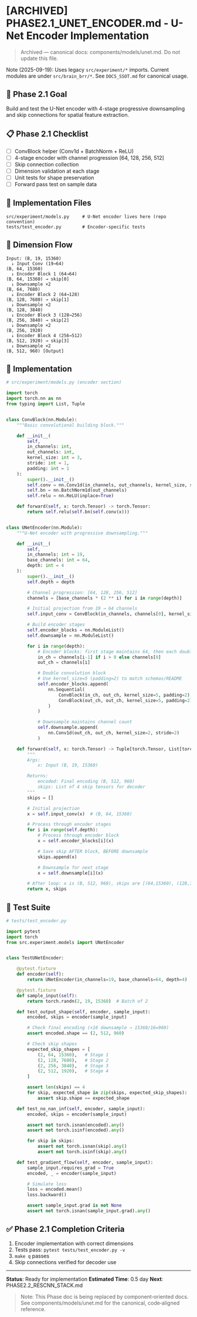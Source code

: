 # [ARCHIVED] PHASE2.1_UNET_ENCODER.md - U-Net Encoder Implementation
> Archived — canonical docs: components/models/unet.md. Do not update this file.

Note (2025-09-19): Uses legacy `src/experiment/*` imports. Current modules are under
`src/brain_brr/*`. See `DOCS_SSOT.md` for canonical usage.

## 🎯 Phase 2.1 Goal
Build and test the U-Net encoder with 4-stage progressive downsampling and skip connections for spatial feature extraction.

## 📋 Phase 2.1 Checklist
- [ ] ConvBlock helper (Conv1d + BatchNorm + ReLU)
- [ ] 4-stage encoder with channel progression [64, 128, 256, 512]
- [ ] Skip connection collection
- [ ] Dimension validation at each stage
- [ ] Unit tests for shape preservation
- [ ] Forward pass test on sample data

## 🔧 Implementation Files
```
src/experiment/models.py     # U-Net encoder lives here (repo convention)
tests/test_encoder.py        # Encoder-specific tests
```

## 📐 Dimension Flow
```
Input: (B, 19, 15360)
  ↓ Input Conv (19→64)
(B, 64, 15360)
  ↓ Encoder Block 1 (64→64)
(B, 64, 15360) → skip[0]
  ↓ Downsample ×2
(B, 64, 7680)
  ↓ Encoder Block 2 (64→128)
(B, 128, 7680) → skip[1]
  ↓ Downsample ×2
(B, 128, 3840)
  ↓ Encoder Block 3 (128→256)
(B, 256, 3840) → skip[2]
  ↓ Downsample ×2
(B, 256, 1920)
  ↓ Encoder Block 4 (256→512)
(B, 512, 1920) → skip[3]
  ↓ Downsample ×2
(B, 512, 960) [Output]
```

## 🔨 Implementation

```python
# src/experiment/models.py (encoder section)

import torch
import torch.nn as nn
from typing import List, Tuple


class ConvBlock(nn.Module):
    """Basic convolutional building block."""

    def __init__(
        self,
        in_channels: int,
        out_channels: int,
        kernel_size: int = 3,
        stride: int = 1,
        padding: int = 1
    ):
        super().__init__()
        self.conv = nn.Conv1d(in_channels, out_channels, kernel_size, stride, padding)
        self.bn = nn.BatchNorm1d(out_channels)
        self.relu = nn.ReLU(inplace=True)

    def forward(self, x: torch.Tensor) -> torch.Tensor:
        return self.relu(self.bn(self.conv(x)))


class UNetEncoder(nn.Module):
    """U-Net encoder with progressive downsampling."""

    def __init__(
        self,
        in_channels: int = 19,
        base_channels: int = 64,
        depth: int = 4
    ):
        super().__init__()
        self.depth = depth

        # Channel progression: [64, 128, 256, 512]
        channels = [base_channels * (2 ** i) for i in range(depth)]

        # Initial projection from 19 → 64 channels
        self.input_conv = ConvBlock(in_channels, channels[0], kernel_size=7, padding=3)

        # Build encoder stages
        self.encoder_blocks = nn.ModuleList()
        self.downsample = nn.ModuleList()

        for i in range(depth):
            # Encoder blocks: first stage maintains 64, then each doubles
            in_ch = channels[i-1] if i > 0 else channels[0]
            out_ch = channels[i]

            # Double convolution block
            # Use kernel_size=5 (padding=2) to match schemas/README
            self.encoder_blocks.append(
                nn.Sequential(
                    ConvBlock(in_ch, out_ch, kernel_size=5, padding=2),
                    ConvBlock(out_ch, out_ch, kernel_size=5, padding=2),
                )
            )

            # Downsample maintains channel count
            self.downsample.append(
                nn.Conv1d(out_ch, out_ch, kernel_size=2, stride=2)
            )

    def forward(self, x: torch.Tensor) -> Tuple[torch.Tensor, List[torch.Tensor]]:
        """
        Args:
            x: Input (B, 19, 15360)

        Returns:
            encoded: Final encoding (B, 512, 960)
            skips: List of 4 skip tensors for decoder
        """
        skips = []

        # Initial projection
        x = self.input_conv(x)  # (B, 64, 15360)

        # Process through encoder stages
        for i in range(self.depth):
            # Process through encoder block
            x = self.encoder_blocks[i](x)

            # Save skip AFTER block, BEFORE downsample
            skips.append(x)

            # Downsample for next stage
            x = self.downsample[i](x)

        # After loop: x is (B, 512, 960), skips are [(64,15360), (128,7680), (256,3840), (512,1920)]
        return x, skips
```

## 🧪 Test Suite

```python
# tests/test_encoder.py

import pytest
import torch
from src.experiment.models import UNetEncoder


class TestUNetEncoder:

    @pytest.fixture
    def encoder(self):
        return UNetEncoder(in_channels=19, base_channels=64, depth=4)

    @pytest.fixture
    def sample_input(self):
        return torch.randn(2, 19, 15360)  # Batch of 2

    def test_output_shape(self, encoder, sample_input):
        encoded, skips = encoder(sample_input)

        # Check final encoding (×16 downsample → 15360/16=960)
        assert encoded.shape == (2, 512, 960)

        # Check skip shapes
        expected_skip_shapes = [
            (2, 64, 15360),   # Stage 1
            (2, 128, 7680),   # Stage 2
            (2, 256, 3840),   # Stage 3
            (2, 512, 1920),   # Stage 4
        ]

        assert len(skips) == 4
        for skip, expected_shape in zip(skips, expected_skip_shapes):
            assert skip.shape == expected_shape

    def test_no_nan_inf(self, encoder, sample_input):
        encoded, skips = encoder(sample_input)

        assert not torch.isnan(encoded).any()
        assert not torch.isinf(encoded).any()

        for skip in skips:
            assert not torch.isnan(skip).any()
            assert not torch.isinf(skip).any()

    def test_gradient_flow(self, encoder, sample_input):
        sample_input.requires_grad = True
        encoded, _ = encoder(sample_input)

        # Simulate loss
        loss = encoded.mean()
        loss.backward()

        assert sample_input.grad is not None
        assert not torch.isnan(sample_input.grad).any()
```

## ✅ Phase 2.1 Completion Criteria
1. Encoder implementation with correct dimensions
2. Tests pass: `pytest tests/test_encoder.py -v`
3. `make q` passes
4. Skip connections verified for decoder use

---
**Status**: Ready for implementation
**Estimated Time**: 0.5 day
**Next**: PHASE2.2_RESCNN_STACK.md
> Note: This Phase doc is being replaced by component‑oriented docs. See components/models/unet.md for the canonical, code‑aligned reference.
